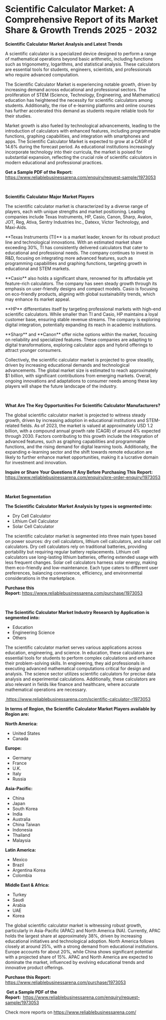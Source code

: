 <p><h1>Scientific Calculator Market: A Comprehensive Report of its Market Share & Growth Trends 2025 - 2032</h1></p><p><strong>Scientific Calculator Market Analysis and Latest Trends</strong></p>
<p><p>A scientific calculator is a specialized device designed to perform a range of mathematical operations beyond basic arithmetic, including functions such as trigonometry, logarithms, and statistical analysis. These calculators are essential tools for students, engineers, scientists, and professionals who require advanced computation.</p><p>The Scientific Calculator Market is experiencing notable growth, driven by increasing demand across educational and professional sectors. The proliferation of STEM (Science, Technology, Engineering, and Mathematics) education has heightened the necessity for scientific calculators among students. Additionally, the rise of e-learning platforms and online courses has further accelerated this demand as students require reliable tools for their studies.</p><p>Market growth is also fueled by technological advancements, leading to the introduction of calculators with enhanced features, including programmable functions, graphing capabilities, and integration with smartphones and apps. The Scientific Calculator Market is expected to grow at a CAGR of 14.6% during the forecast period. As educational institutions increasingly incorporate technology into their curricula, the market is poised for substantial expansion, reflecting the crucial role of scientific calculators in modern educational and professional practices.</p></p>
<p><strong>Get a Sample PDF of the Report:&nbsp;</strong> <a href="https://www.reliablebusinessarena.com/enquiry/request-sample/1973053?utm_campaign=2095&utm_medium=2&utm_source=Github&utm_content=ia&utm_term=07022025&utm_id=scientific-calculator">https://www.reliablebusinessarena.com/enquiry/request-sample/1973053</a></p>
<p>&nbsp;</p>
<p><strong>Scientific Calculator Major Market Players</strong></p>
<p><p>The scientific calculator market is characterized by a diverse range of players, each with unique strengths and market positioning. Leading companies include Texas Instruments, HP, Casio, Canon, Sharp, Avalon, JOT, Reg, Ativa, Sentry Industries Inc., Datexx, Victor Technology, and Maxi-Aids.</p><p>**Texas Instruments (TI)** is a market leader, known for its robust product line and technological innovations. With an estimated market share exceeding 30%, TI has consistently delivered calculators that cater to educational and professional needs. The company continues to invest in R&D, focusing on integrating more advanced features, such as programming capabilities and graphing functions, targeting growth in educational and STEM markets.</p><p>**Casio** also holds a significant share, renowned for its affordable yet feature-rich calculators. The company has seen steady growth through its emphasis on user-friendly designs and compact models. Casio is focusing on eco-friendly products, aligning with global sustainability trends, which may enhance its market appeal.</p><p>**HP** differentiates itself by targeting professional markets with high-end scientific calculators. While smaller than TI and Casio, HP maintains a loyal customer base, ensuring stable revenue streams. The company is exploring digital integration, potentially expanding its reach in academic institutions.</p><p>**Sharp** and **Canon** offer niche options within the market, focusing on reliability and specialized features. These companies are adapting to digital transformations, exploring calculator apps and hybrid offerings to attract younger consumers.</p><p>Collectively, the scientific calculator market is projected to grow steadily, driven by increasing educational demands and technological advancements. The global market size is estimated to reach approximately $1 billion, with significant contributions from emerging markets. Overall, ongoing innovations and adaptations to consumer needs among these key players will shape the future landscape of the industry.</p></p>
<p>&nbsp;</p>
<p><strong>What Are The Key Opportunities For Scientific Calculator Manufacturers?</strong></p>
<p><p>The global scientific calculator market is projected to witness steady growth, driven by increasing adoption in educational institutions and STEM-related fields. As of 2023, the market is valued at approximately USD 1.2 billion, with a compound annual growth rate (CAGR) of around 4% expected through 2030. Factors contributing to this growth include the integration of advanced features, such as graphing capabilities and programmable functions, and the rising demand for digital learning tools. Additionally, the expanding e-learning sector and the shift towards remote education are likely to further enhance market opportunities, making it a lucrative domain for investment and innovation.</p></p>
<p><strong>Inquire or Share Your Questions If Any Before Purchasing This Report:</strong> <a href="https://www.reliablebusinessarena.com/enquiry/pre-order-enquiry/1973053?utm_campaign=2095&utm_medium=2&utm_source=Github&utm_content=ia&utm_term=07022025&utm_id=scientific-calculator">https://www.reliablebusinessarena.com/enquiry/pre-order-enquiry/1973053</a></p>
<p>&nbsp;</p>
<p><strong>Market Segmentation</strong></p>
<p><strong>The Scientific Calculator Market Analysis by types is segmented into:</strong></p>
<p><ul><li>Dry Cell Calculator</li><li>Lithium Cell Calculator</li><li>Solar Cell Calculator</li></ul></p>
<p><p>The scientific calculator market is segmented into three main types based on power sources: dry cell calculators, lithium cell calculators, and solar cell calculators. Dry cell calculators rely on traditional batteries, providing portability but requiring regular battery replacements. Lithium cell calculators use long-lasting lithium batteries, offering extended usage with less frequent changes. Solar cell calculators harness solar energy, making them eco-friendly and low-maintenance. Each type caters to different user preferences, balancing convenience, efficiency, and environmental considerations in the marketplace.</p></p>
<p><strong>Purchase this Report:&nbsp;</strong><a href="https://www.reliablebusinessarena.com/purchase/1973053?utm_campaign=2095&utm_medium=2&utm_source=Github&utm_content=ia&utm_term=07022025&utm_id=scientific-calculator">https://www.reliablebusinessarena.com/purchase/1973053</a></p>
<p>&nbsp;</p>
<p><strong>The Scientific Calculator Market Industry Research by Application is segmented into:</strong></p>
<p><ul><li>Education</li><li>Engineering Science</li><li>Others</li></ul></p>
<p><p>The scientific calculator market serves various applications across education, engineering, and science. In education, these calculators are essential tools for students to perform complex calculations and enhance their problem-solving skills. In engineering, they aid professionals in executing advanced mathematical computations critical for design and analysis. The science sector utilizes scientific calculators for precise data analysis and experimental calculations. Additionally, these calculators are also relevant in fields like finance and healthcare, where accurate mathematical operations are necessary.</p></p>
<p><a href="https://www.reliablebusinessarena.com/scientific-calculator-r1973053?utm_campaign=2095&utm_medium=2&utm_source=Github&utm_content=ia&utm_term=07022025&utm_id=scientific-calculator">&nbsp;https://www.reliablebusinessarena.com/scientific-calculator-r1973053</a></p>
<p><strong>In terms of Region, the Scientific Calculator Market Players available by Region are:</strong></p>
<p>
    <p> <strong> North America: </strong>
        <ul>
            <li>United States</li>
            <li>Canada</li>
        </ul>
        </p> 
    <p> <strong> Europe: </strong>
        <ul>
            <li>Germany</li>
            <li>France</li>
            <li>U.K.</li>
            <li>Italy</li>
            <li>Russia</li>
        </ul>
        </p> 
    <p> <strong> Asia-Pacific: </strong>
        <ul>
            <li>China</li>
            <li>Japan</li>
            <li>South Korea</li>
            <li>India</li>
            <li>Australia</li>
            <li>China Taiwan</li>
            <li>Indonesia</li>
            <li>Thailand</li>
            <li>Malaysia</li>
        </ul>
        </p> 
    <p> <strong> Latin America: </strong>
        <ul>
            <li>Mexico</li>
            <li>Brazil</li>
            <li>Argentina Korea</li>
            <li>Colombia</li>
        </ul>
        </p> 
    <p> <strong> Middle East & Africa: </strong>
        <ul>
            <li>Turkey</li>
            <li>Saudi</li>
            <li>Arabia</li>
            <li>UAE</li>
            <li>Korea</li>
        </ul>
    </p>
    </p>
<p><p>The global scientific calculator market is witnessing robust growth, particularly in Asia-Pacific (APAC) and North America (NA). Currently, APAC holds the largest share at approximately 38%, driven by increasing educational initiatives and technological adoption. North America follows closely at around 25%, with a strong demand from educational institutions. Europe accounts for about 20%, while China shows significant potential with a projected share of 15%. APAC and North America are expected to dominate the market, influenced by evolving educational trends and innovative product offerings.</p></p>
<p><strong>Purchase this Report: </strong><a href="https://www.reliablebusinessarena.com/purchase/1973053?utm_campaign=2095&utm_medium=2&utm_source=Github&utm_content=ia&utm_term=07022025&utm_id=scientific-calculator">https://www.reliablebusinessarena.com/purchase/1973053</a></p>
<p>&nbsp;<strong>Get a Sample PDF of the Report:&nbsp;&nbsp;</strong><a href="https://www.reliablebusinessarena.com/enquiry/request-sample/1973053?utm_campaign=2095&utm_medium=2&utm_source=Github&utm_content=ia&utm_term=07022025&utm_id=scientific-calculator">https://www.reliablebusinessarena.com/enquiry/request-sample/1973053</a></p>
<p><strong></strong></p>
<p>Check more reports on <a href="https://www.reliablebusinessarena.com/?utm_campaign=2095&utm_medium=2&utm_source=Github&utm_content=ia&utm_term=07022025&utm_id=scientific-calculator">https://www.reliablebusinessarena.com/</a></p>